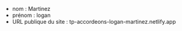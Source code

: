 - nom : Martinez
- prénom : logan
- URL publique du site : tp-accordeons-logan-martinez.netlify.app
